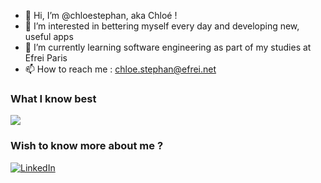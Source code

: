 
- 👋 Hi, I’m @chloestephan, aka Chloé !
- 👀 I’m interested in bettering myself every day and developing new, useful apps 
- 🌱 I’m currently learning software engineering as part of my studies at Efrei Paris
- 📫 How to reach me : chloe.stephan@efrei.net 

<h3>What I know best</h3>

<a href="https://github.com/chloestephan">
  <img align="center" src="https://github-readme-stats.vercel.app/api/top-langs/?username=chloestephan&layout=compact" />
</a>

<h3>Wish to know more about me ?</h3>
<a href="https://www.linkedin.com/in/chloestephan/" target="_blank"><img alt="LinkedIn" src="https://img.shields.io/badge/linkedin-%230077B5.svg?&style=for-the-badge&logo=linkedin&logoColor=white" /></a>
